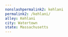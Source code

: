 ```yaml
---
﻿nonslashpermalink2: kehlani
permalink2: /kehlani/
alley: Kehlani
city: Watertown
state: Massachusetts
---
```

